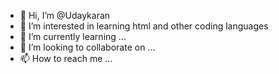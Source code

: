 - 👋 Hi, I’m @Udaykaran
- 👀 I’m interested in learning html and other coding languages
- 🌱 I’m currently learning ...
- 💞️ I’m looking to collaborate on ...
- 📫 How to reach me ...

<!---
Udaykaran/Udaykaran is a ✨ special ✨ repository because its `README.md` (this file) appears on your GitHub profile.
You can click the Preview link to take a look at your changes.
--->
